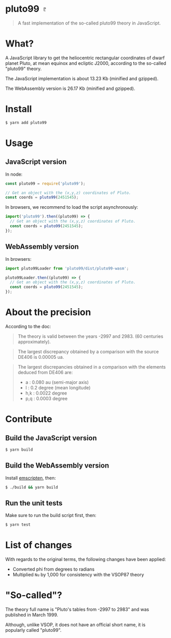 # pluto99 ♇

> A fast implementation of the so-called pluto99 theory in JavaScript.

# What?

A JavaScript library to get the heliocentric rectangular coordinates of dwarf planet Pluto, at mean equinox and ecliptic J2000, according to the so-called "pluto99" theory.

The JavaScript implementation is about 13.23 Kb (minified and gzipped).

The WebAssembly version is 26.17 Kb (minified and gzipped).

# Install

```sh
$ yarn add pluto99
```

# Usage

## JavaScript version

In node:

```js
const pluto99 = require('pluto99');

// Get an object with the (x,y,z) coordinates of Pluto.
const coords = pluto99(2451545);
```

In browsers, we recommend to load the script asynchronously:

```js
import('pluto99').then((pluto99) => {
  // Get an object with the (x,y,z) coordinates of Pluto.
  const coords = pluto99(2451545);
});
```

## WebAssembly version

In browsers:

```js
import pluto99Loader from 'pluto99/dist/pluto99-wasm';

pluto99Loader.then((pluto99) => {
  // Get an object with the (x,y,z) coordinates of Pluto.
  const coords = pluto99(2451545);
});
```

# About the precision

According to the doc:

> The theory is valid between the years -2997 and 2983. (60 centuries approximately).

> The largest discrepancy obtained by a comparison with the source DE406 is 0.00005 ua.

> The largest discrepancies obtained in a comparison with the elements deduced from DE406 are:
>
> - a : 0.080 au (semi-major axis)
> - l : 0.2 degree (mean longitude)
> - h,k : 0.0022 degree
> - p,q : 0.0003 degree

# Contribute

## Build the JavaScript version

```sh
$ yarn build
```

## Build the WebAssembly version

Install [emscripten](https://emscripten.org/docs/getting_started/downloads.html), then:

```sh
$ ./build && yarn build
```

## Run the unit tests

Make sure to run the build script first, then:

```sh
$ yarn test
```

# List of changes

With regards to the original terms, the following changes have been applied:

- Converted phi from degrees to radians
- Multiplied `Nu` by 1,000 for consistency with the VSOP87 theory

# "So-called"?

The theory full name is "Pluto's tables from -2997 to 2983" and was published in March 1999.

Although, unlike VSOP, it does not have an official short name, it is popularly called "pluto99".

